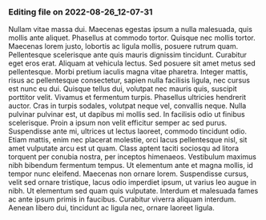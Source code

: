

### Editing file on 2022-08-26_12-07-31

Nullam vitae massa dui. Maecenas egestas ipsum a nulla malesuada, quis mollis ante aliquet. Phasellus at commodo tortor. Quisque nec mollis tortor. Maecenas lorem justo, lobortis ac ligula mollis, posuere rutrum quam. Pellentesque scelerisque ante quis mauris dignissim tincidunt. Curabitur eget eros erat. Aliquam at vehicula lectus. Sed posuere sit amet metus sed pellentesque. Morbi pretium iaculis magna vitae pharetra.
Integer mattis, risus ac pellentesque consectetur, sapien nulla facilisis ligula, nec cursus est nunc eu dui. Quisque tellus dui, volutpat nec mauris quis, suscipit porttitor velit. Vivamus et fermentum turpis. Phasellus ultricies hendrerit auctor. Cras in turpis sodales, volutpat neque vel, convallis neque. Nulla pulvinar pulvinar est, ut dapibus mi mollis sed. In facilisis odio ut finibus scelerisque.
Proin a ipsum non velit efficitur semper ac sed purus. Suspendisse ante mi, ultrices ut lectus laoreet, commodo tincidunt odio. Etiam mattis, enim nec placerat molestie, orci lacus pellentesque nisl, sit amet vulputate arcu est ut quam. Class aptent taciti sociosqu ad litora torquent per conubia nostra, per inceptos himenaeos. Vestibulum maximus nibh bibendum fermentum tempus. Ut elementum ante et magna mollis, id tempor nunc eleifend. Maecenas non ornare lorem. Suspendisse cursus, velit sed ornare tristique, lacus odio imperdiet ipsum, ut varius leo augue in nibh. Ut elementum sed quam quis vulputate. Interdum et malesuada fames ac ante ipsum primis in faucibus. Curabitur viverra aliquam interdum. Aenean libero dui, tincidunt ac ligula nec, ornare laoreet ligula.


